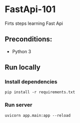# FastApi-101
Firts steps learning Fast Api

## Preconditions:

- Python 3

## Run locally

### Install dependencies

```
pip install -r requirements.txt
```

### Run server

```
uvicorn app.main:app --reload
```

